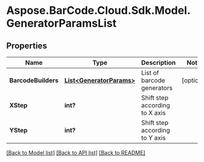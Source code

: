 # Aspose.BarCode.Cloud.Sdk.Model.GeneratorParamsList
## Properties

Name | Type | Description | Notes
------------ | ------------- | ------------- | -------------
**BarcodeBuilders** | [**List&lt;GeneratorParams&gt;**](GeneratorParams.md) | List of barcode generators | [optional] 
**XStep** | **int?** | Shift step according to X axis | 
**YStep** | **int?** | Shift step according to Y axis | 

[[Back to Model list]](../README.md#documentation-for-models) [[Back to API list]](../README.md#documentation-for-api-endpoints) [[Back to README]](../README.md)

